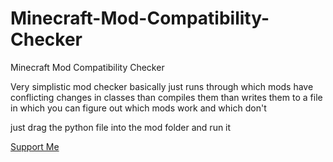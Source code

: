 # Minecraft-Mod-Compatibility-Checker
Minecraft Mod Compatibility Checker

Very simplistic mod checker basically just runs through which mods have conflicting changes in classes than compiles them than writes them to a file in which you can figure out which mods work and which don't

just drag the python file into the mod folder and run it


[Support Me](https://thelostmoonxviii-donation.carrd.co/)
